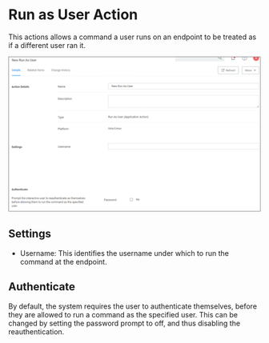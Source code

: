 [title]: # (Run as User)
[tags]: # (actions,*nix)
[priority]: # (3)
# Run as User Action

This actions allows a command a user runs on an endpoint to be treated as if a different user ran it.

![run as user](images/run-as-user.png "Run as User Action page")

## Settings

* Username: This identifies the username under which to run the command at the endpoint.

## Authenticate

By default, the system requires the user to authenticate themselves, before they are allowed to run a command as the specified user. This can be changed by setting the password prompt to off, and thus disabling the reauthentication.
